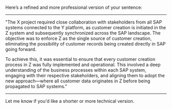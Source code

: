 Here’s a refined and more professional version of your sentence:


---

"The X project required close collaboration with stakeholders from all SAP systems connected to the Y platform, as customer creation is initiated in the Z system and subsequently synchronized across the SAP landscape. The objective was to enforce Z as the single source of customer creation, eliminating the possibility of customer records being created directly in SAP going forward.

To achieve this, it was essential to ensure that every customer creation process in Z was fully implemented and operational. This involved a deep understanding of the business processes within each SAP system, engaging with their respective stakeholders, and aligning them to adopt the new approach—where all customer data originates in Z before being propagated to SAP systems."


---

Let me know if you'd like a shorter or more technical version.

